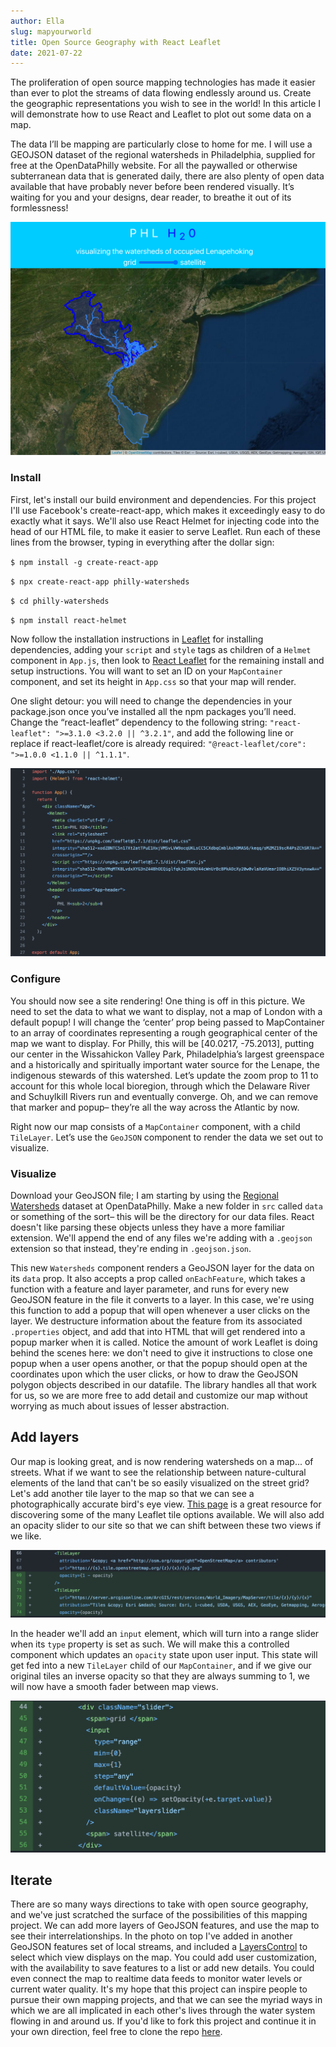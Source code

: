 ```yaml
---
author: Ella
slug: mapyourworld
title: Open Source Geography with React Leaflet
date: 2021-07-22
---
```


The proliferation of open source mapping technologies has made it easier than ever to plot the streams of data flowing endlessly around us. Create the geographic representations you wish to see in the world! In this article I will demonstrate how to use React and Leaflet to plot out some data on a map.

The data I’ll be mapping are particularly close to home for me. I will use a GEOJSON dataset of the regional watersheds in Philadelphia, supplied for free at the OpenDataPhilly website. For all the paywalled or otherwise subterranean data that is generated daily, there are also plenty of open data available that have probably never before been rendered visually. It’s waiting for you and your designs, dear reader, to breathe it out of its formlessness!

![The site we'll be building](./images/completed.png)

### Install

First, let's install our build environment and dependencies. For this project I'll use Facebook's create-react-app, which makes it exceedingly easy to do exactly what it says. We'll also use React Helmet for injecting code into the head of our HTML file, to make it easier to serve Leaflet. Run each of these lines from the browser, typing in everything after the dollar sign:

`$ npm install -g create-react-app`

`$ npx create-react-app philly-watersheds`

`$ cd philly-watersheds`

`$ npm install react-helmet`

Now follow the installation instructions in [Leaflet](https://leafletjs.com/examples/quick-start/) for installing dependencies, adding your `script` and `style` tags as children of a `Helmet` component in `App.js`, then look to [React Leaflet](https://react-leaflet.js.org/docs/start-installation) for the remaining install and setup instructions. You will want to set an ID on your `MapContainer` component, and set its height in `App.css` so that your map will render.

One slight detour: you will need to change the dependencies in your package.json once you’ve installed all the npm packages you’ll need. Change the “react-leaflet” dependency to the following string: `"react-leaflet": ">=3.1.0 <3.2.0 || ^3.2.1"`, and add the following line or replace if react-leaflet/core is already required: `"@react-leaflet/core": ">=1.0.0 <1.1.0 || ^1.1.1"`.

![Your App.js file should look something like this upon completing install](./images/starting.png)

### Configure

You should now see a site rendering! One thing is off in this picture. We need to set the data to what we want to display, not a map of London with a default popup! I will change the ‘center’ prop being passed to MapContainer to an array of coordinates representing a rough geographical center of the map we want to display. For Philly, this will be [40.0217, -75.2013], putting our center in the Wissahickon Valley Park, Philadelphia’s largest greenspace and a historically and spiritually important water source for the Lenape, the indigenous stewards of this watershed. Let’s update the zoom prop to 11 to account for this whole local bioregion, through which the Delaware River and Schuylkill Rivers run and eventually converge. Oh, and we can remove that marker and popup– they’re all the way across the Atlantic by now.

Right now our map consists of a `MapContainer` component, with a child `TileLayer`. Let’s use the `GeoJSON` component to render the data we set out to visualize.

### Visualize

Download your GeoJSON file; I am starting by using the [Regional Watersheds](https://www.opendataphilly.org/dataset/major-watersheds-regional) dataset at OpenDataPhilly. Make a new folder in `src` called `data` or something of the sort– this will be the directory for our data files. React doesn't like parsing these objects unless they have a more familiar extension. We'll append the end of any files we're adding with a `.geojson` extension so that instead, they're ending in `.geojson.json`.

This new `Watersheds` component renders a GeoJSON layer for the data on its `data` prop. It also accepts a prop called `onEachFeature`, which takes a function with a feature and layer parameter, and runs for every new GeoJSON feature in the file it converts to a layer. In this case, we're using this function to add a popup that will open whenever a user clicks on the layer. We destructure information about the feature from its associated `.properties` object, and add that into HTML that will get rendered into a popup marker when it is called. Notice the amount of work Leaflet is doing behind the scenes here: we don't need to give it instructions to close one popup when a user opens another, or that the popup should open at the coordinates upon which the user clicks, or how to draw the GeoJSON polygon objects described in our datafile. The library handles all that work for us, so we are more free to add detail and customize our map without worrying as much about issues of lesser abstraction.

## Add layers

Our map is looking great, and is now rendering watersheds on a map... of streets. What if we want to see the relationship between nature-cultural elements of the land that can't be so easily visualized on the street grid? Let's add another tile layer to the map so that we can see a photographically accurate bird's eye view. [This page](http://leaflet-extras.github.io/leaflet-providers/preview/index.html) is a great resource for discovering some of the many Leaflet tile options available. We will also add an opacity slider to our site so that we can shift between these two views if we like.

![Code for new tile layer](./images/new-tile.png)

In the header we'll add an `input` element, which will turn into a range slider when its `type` property is set as such. We will make this a controlled component which updates an `opacity` state upon user input. This state will get fed into a new `TileLayer` child of our `MapContainer`, and if we give our original tiles an inverse opacity so that they are always summing to 1, we will now have a smooth fader between map views.

![Code for range slider](./images/slider.png)

## Iterate

There are so many ways directions to take with open source geography, and we've just scratched the surface of the possibilities of this mapping project. We can add more layers of GeoJSON features, and use the map to see their interrelationships. In the photo on top I've added in another GeoJSON features set of local streams, and included a [LayersControl](https://react-leaflet.js.org/docs/example-layers-control) to select which view displays on the map. You could add user customization, with the availability to save features to a list or add new details. You could even connect the map to realtime data feeds to monitor water levels or current water quality. It's my hope that this project can inspire people to pursue their own mapping projects, and that we can see the myriad ways in which we are all implicated in each other's lives through the water system flowing in and around us. If you'd like to fork this project and continue it in your own direction, feel free to clone the repo [here](https://github.com/ellatenar/PHL-H20).
